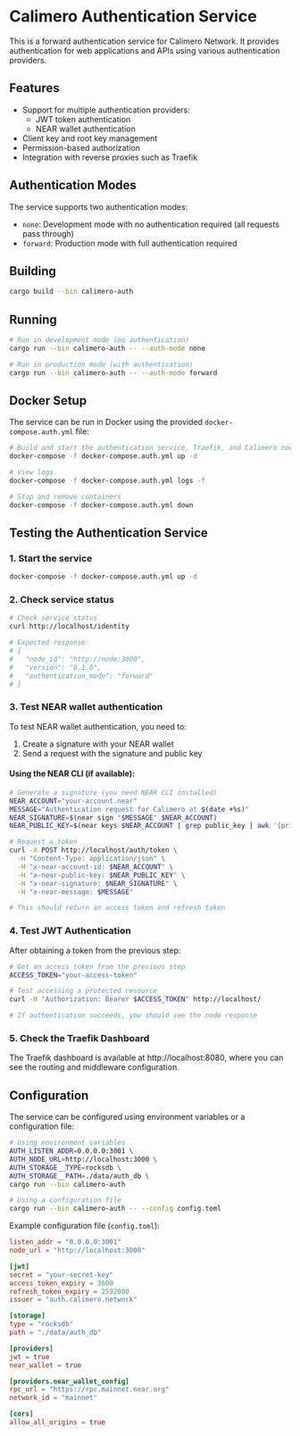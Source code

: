 # Calimero Authentication Service

This is a forward authentication service for Calimero Network. It provides authentication for web applications and APIs using various authentication providers.

## Features

- Support for multiple authentication providers:
  - JWT token authentication
  - NEAR wallet authentication
- Client key and root key management
- Permission-based authorization
- Integration with reverse proxies such as Traefik

## Authentication Modes

The service supports two authentication modes:

- `none`: Development mode with no authentication required (all requests pass through)
- `forward`: Production mode with full authentication required

## Building

```bash
cargo build --bin calimero-auth
```

## Running

```bash
# Run in development mode (no authentication)
cargo run --bin calimero-auth -- --auth-mode none

# Run in production mode (with authentication)
cargo run --bin calimero-auth -- --auth-mode forward
```

## Docker Setup

The service can be run in Docker using the provided `docker-compose.auth.yml` file:

```bash
# Build and start the authentication service, Traefik, and Calimero node
docker-compose -f docker-compose.auth.yml up -d

# View logs
docker-compose -f docker-compose.auth.yml logs -f

# Stop and remove containers
docker-compose -f docker-compose.auth.yml down
```

## Testing the Authentication Service

### 1. Start the service

```bash
docker-compose -f docker-compose.auth.yml up -d
```

### 2. Check service status

```bash
# Check service status
curl http://localhost/identity

# Expected response:
# {
#   "node_id": "http://node:3000",
#   "version": "0.1.0",
#   "authentication_mode": "forward"
# }
```

### 3. Test NEAR wallet authentication

To test NEAR wallet authentication, you need to:

1. Create a signature with your NEAR wallet
2. Send a request with the signature and public key

#### Using the NEAR CLI (if available):

```bash
# Generate a signature (you need NEAR CLI installed)
NEAR_ACCOUNT="your-account.near"
MESSAGE="Authentication request for Calimero at $(date +%s)"
NEAR_SIGNATURE=$(near sign "$MESSAGE" $NEAR_ACCOUNT)
NEAR_PUBLIC_KEY=$(near keys $NEAR_ACCOUNT | grep public_key | awk '{print $2}')

# Request a token
curl -X POST http://localhost/auth/token \
  -H "Content-Type: application/json" \
  -H "x-near-account-id: $NEAR_ACCOUNT" \
  -H "x-near-public-key: $NEAR_PUBLIC_KEY" \
  -H "x-near-signature: $NEAR_SIGNATURE" \
  -H "x-near-message: $MESSAGE"

# This should return an access token and refresh token
```

### 4. Test JWT Authentication

After obtaining a token from the previous step:

```bash
# Get an access token from the previous step
ACCESS_TOKEN="your-access-token"

# Test accessing a protected resource
curl -H "Authorization: Bearer $ACCESS_TOKEN" http://localhost/

# If authentication succeeds, you should see the node response
```

### 5. Check the Traefik Dashboard

The Traefik dashboard is available at http://localhost:8080, where you can see the routing and middleware configuration.

## Configuration

The service can be configured using environment variables or a configuration file:

```bash
# Using environment variables
AUTH_LISTEN_ADDR=0.0.0.0:3001 \
AUTH_NODE_URL=http://localhost:3000 \
AUTH_STORAGE__TYPE=rocksdb \
AUTH_STORAGE__PATH=./data/auth_db \
cargo run --bin calimero-auth

# Using a configuration file
cargo run --bin calimero-auth -- --config config.toml
```

Example configuration file (`config.toml`):

```toml
listen_addr = "0.0.0.0:3001"
node_url = "http://localhost:3000"

[jwt]
secret = "your-secret-key"
access_token_expiry = 3600
refresh_token_expiry = 2592000
issuer = "auth.calimero.network"

[storage]
type = "rocksdb"
path = "./data/auth_db"

[providers]
jwt = true
near_wallet = true

[providers.near_wallet_config]
rpc_url = "https://rpc.mainnet.near.org"
network_id = "mainnet"

[cors]
allow_all_origins = true
``` 